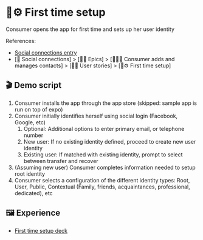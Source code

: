 # 🏁⚙️ First time setup

Consumer opens the app for first time and sets up her user identity

References:

- [Social connections entry](../../social-connections.md#%f0%9f%93%87%f0%9f%91%a5%e2%9e%95-contact-management)
- [📇 Social connections] > [🦸‍♀️ Epics] > [📇👥➕ Consumer adds and manages contacts] > [🚶‍♀️ User stories] > [🏁⚙️ First time setup]

## 🎬 Demo script

1. Consumer installs the app through the app store (skipped: sample app is run on top of expo)
2. Consumer initially identifies herself using social login (Facebook, Google, etc)
   1. Optional: Additional options to enter primary email, or telephone number
   2. New user: If no existing identity defined, proceed to create new user identity
   3. Existing user: If matched with existing identity, prompt to select between transfer and recover
3. (Assuming new user) Consumer completes information needed to setup root identity
4. Consumer selects a configuration of the different identity types: Root, User, Public, Contextual (Family, friends, acquaintances, professional, dedicated), etc

## 🖼 Experience

- [First time setup deck](https://1drv.ms/p/s!AotbZ0vkasJljOYo3DRBSWsuQQbfzw)
